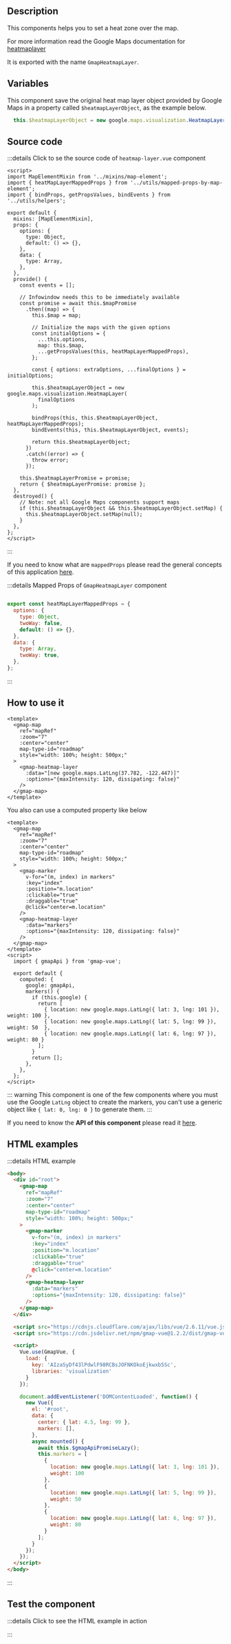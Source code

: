 ## Description

This components helps you to set a heat zone over the map.

For more information read the Google Maps documentation for [heatmaplayer](https://developers.google.com/maps/documentation/javascript/heatmaplayer)

It is exported with the name `GmapHeatmapLayer`.

## Variables

This component save the original heat map layer object provided by Google Maps in a property called `$heatmapLayerObject`, as the example below.

```javascript
  this.$heatmapLayerObject = new google.maps.visualization.HeatmapLayer(...);
```

## Source code

:::details Click to se the source code of <code>heatmap-layer.vue</code> component

```vue
<script>
import MapElementMixin from '../mixins/map-element';
import { heatMapLayerMappedProps } from '../utils/mapped-props-by-map-element';
import { bindProps, getPropsValues, bindEvents } from '../utils/helpers';

export default {
  mixins: [MapElementMixin],
  props: {
    options: {
      type: Object,
      default: () => {},
    },
    data: {
      type: Array,
    },
  },
  provide() {
    const events = [];

    // Infowindow needs this to be immediately available
    const promise = await this.$mapPromise
      .then((map) => {
        this.$map = map;

        // Initialize the maps with the given options
        const initialOptions = {
          ...this.options,
          map: this.$map,
          ...getPropsValues(this, heatMapLayerMappedProps),
        };

        const { options: extraOptions, ...finalOptions } = initialOptions;

        this.$heatmapLayerObject = new google.maps.visualization.HeatmapLayer(
          finalOptions
        );

        bindProps(this, this.$heatmapLayerObject, heatMapLayerMappedProps);
        bindEvents(this, this.$heatmapLayerObject, events);

        return this.$heatmapLayerObject;
      })
      .catch((error) => {
        throw error;
      });

    this.$heatmapLayerPromise = promise;
    return { $heatmapLayerPromise: promise };
  },
  destroyed() {
    // Note: not all Google Maps components support maps
    if (this.$heatmapLayerObject && this.$heatmapLayerObject.setMap) {
      this.$heatmapLayerObject.setMap(null);
    }
  },
};
</script>

```

:::

If you need to know what are `mappedProps` please read the general concepts of this application [here](/code/utils/mapped-props-by-map-element.html#autocompletemappedprops).

:::details Mapped Props of <code>GmapHeatmapLayer</code> component

```javascript

export const heatMapLayerMappedProps = {
  options: {
    type: Object,
    twoWay: false,
    default: () => {},
  },
  data: {
    type: Array,
    twoWay: true,
  },
};

```

:::

## How to use it

```vue
<template>
  <gmap-map
    ref="mapRef"
    :zoom="7"
    :center="center"
    map-type-id="roadmap"
    style="width: 100%; height: 500px;"
  >
    <gmap-heatmap-layer
      :data="[new google.maps.LatLng(37.782, -122.447)]"
      :options="{maxIntensity: 120, dissipating: false}"
    />
  </gmap-map>
</template>
```

You also can use a computed property like below

```vue
<template>
  <gmap-map
    ref="mapRef"
    :zoom="7"
    :center="center"
    map-type-id="roadmap"
    style="width: 100%; height: 500px;"
  >
    <gmap-marker
      v-for="(m, index) in markers"
      :key="index"
      :position="m.location"
      :clickable="true"
      :draggable="true"
      @click="center=m.location"
    />
    <gmap-heatmap-layer
      :data="markers"
      :options="{maxIntensity: 120, dissipating: false}"
    />
  </gmap-map>
</template>
<script>
  import { gmapApi } from 'gmap-vue';

  export default {
    computed: {
      google: gmapApi,
      markers() {
        if (this.google) {
          return [
            { location: new google.maps.LatLng({ lat: 3, lng: 101 }), weight: 100 },
            { location: new google.maps.LatLng({ lat: 5, lng: 99 }), weight: 50  },
            { location: new google.maps.LatLng({ lat: 6, lng: 97 }), weight: 80 }
          ];
        }
        return [];
      },
    },
  };
</script>
```

::: warning
This component is one of the few components where you must use the Google `LatLng` object to create the markers, you can't use a generic object like `{ lat: 0, lng: 0 }` to generate them.
:::

If you need to know the **API of this component** please read it [here](/code/components/heatmap-layer.html).

## HTML examples

:::details HTML example

```html
<body>
  <div id="root">
    <gmap-map
      ref="mapRef"
      :zoom="7"
      :center="center"
      map-type-id="roadmap"
      style="width: 100%; height: 500px;"
    >
      <gmap-marker
        v-for="(m, index) in markers"
        :key="index"
        :position="m.location"
        :clickable="true"
        :draggable="true"
        @click="center=m.location"
      />
      <gmap-heatmap-layer
        :data="markers"
        :options="{maxIntensity: 120, dissipating: false}"
      />
    </gmap-map>
  </div>

  <script src="https://cdnjs.cloudflare.com/ajax/libs/vue/2.6.11/vue.js"></script>
  <script src="https://cdn.jsdelivr.net/npm/gmap-vue@1.2.2/dist/gmap-vue.min.js"></script>

  <script>
    Vue.use(GmapVue, {
      load: {
        key: 'AIzaSyDf43lPdwlF98RCBsJOFNKOkoEjkwxb5Sc',
        libraries: 'visualization'
      }
    });

    document.addEventListener('DOMContentLoaded', function() {
      new Vue({
        el: '#root',
        data: {
          center: { lat: 4.5, lng: 99 },
          markers: [],
        },
        async mounted() {
          await this.$gmapApiPromiseLazy();
          this.markers = [
            {
              location: new google.maps.LatLng({ lat: 3, lng: 101 }),
              weight: 100
            },
            {
              location: new google.maps.LatLng({ lat: 5, lng: 99 }),
              weight: 50
            },
            {
              location: new google.maps.LatLng({ lat: 6, lng: 97 }),
              weight: 80
            }
          ];
        }
      });
    });
  </script>
</body>
```

:::

## Test the component

:::details Click to see the HTML example in action

<eg-base libraries="visualization">
  <eg-heat-map-layer />
</eg-base>

:::
